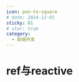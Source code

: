 ```yaml
---
icon: pen-to-square
# date: 2024-12-01
sticky: 81
# star: true
category:
  - 前端开发
---
```


<!-- more -->
# ref与reactive
<refReactive></refReactive>
